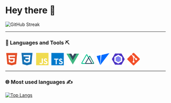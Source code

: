 <h1>
  Hey there 👋
</h1>

![GitHub Streak](https://github-readme-streak-stats.herokuapp.com?user=EvgeniyIvanchikov&theme=dark)

---

### 🔧 Languages and Tools ⛏️
<div>
  <img src="https://github.com/devicons/devicon/blob/master/icons/html5/html5-plain.svg" title="HTML5" alt="HTML" width="40" height="40"/>&nbsp;
  <img src="https://github.com/devicons/devicon/blob/master/icons/css3/css3-plain.svg"  title="CSS3" alt="CSS" width="40" height="40"/>&nbsp;
  <img src="https://github.com/devicons/devicon/blob/master/icons/javascript/javascript-plain.svg" title="JavaScript" alt="JavaScript" width="40" height="40"/>&nbsp;
  <img src="https://github.com/devicons/devicon/blob/master/icons/typescript/typescript-plain.svg" title="TypeScript" alt="TypeScript" width="40" height="40"/>&nbsp;
  <img src="https://github.com/devicons/devicon/blob/master/icons/vuejs/vuejs-original.svg" title="Vue" alt="Vue" width="40" height="40"/>&nbsp;
  <img src="https://github.com/devicons/devicon/blob/master/icons/nuxtjs/nuxtjs-original.svg" title="Nuxt"  alt="Nuxt" width="40" height="40"/>&nbsp;
  <img src="https://github.com/devicons/devicon/blob/master/icons/vite/vite-original.svg" title="Vite" alt="Vite" width="40" height="40"/>&nbsp;
  <img src="https://github.com/devicons/devicon/blob/master/icons/eslint/eslint-original.svg" title="Eslint"  alt="Eslint" width="40" height="40"/>&nbsp;
  <img src="https://github.com/devicons/devicon/blob/master/icons/git/git-original.svg" title="Git"  alt="Git" width="40" height="40"/>&nbsp;
</div>

---

### 🌐 Most used languages ✍️

[![Top Langs](https://github-readme-stats.vercel.app/api/top-langs/?username=EvgeniyIvanchikov&layout=compact&theme=dark)](https://github.com/anuraghazra/github-readme-stats)
<!--![EvgeniyIvanchikov's GitHub stats](https://github-readme-stats.vercel.app/api?username=EvgeniyIvanchikov&theme=dark&show_icons=true)

**EvgeniyIvanchikov/EvgeniyIvanchikov** is a ✨ _special_ ✨ repository because its `README.md` (this file) appears on your GitHub profile.

-->
